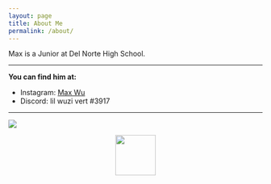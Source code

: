 ```yaml
---
layout: page
title: About Me
permalink: /about/
---
```


Max is a Junior at Del Norte High School.

---

**You can find him at:**<br>
<ul>
    <li>Instagram: <a href="https://www.instagram.com/mmax.wu/">Max Wu</a></li>
    <li>Discord: lil wuzi vert #3917</li>
</ul>

---


![](https://www.powayusd.com/PUSD/media/DNHS/images/slider/Hi-Res-School-Photo-min.jpg?ext=.jpg)

<p align="center">
    <img src="https://c.tenor.com/xNKl6BfDVjYAAAAd/skull-skeleton.gif" width="80" height="80" />
</p>


